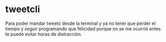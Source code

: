 # tweetcli
Para poder mandar tweets desde la terminal y ya no tener que perder el tiempo y seguir programando que felicidad porque no se me ocurrió antes te puede evitar horas de distracción.
